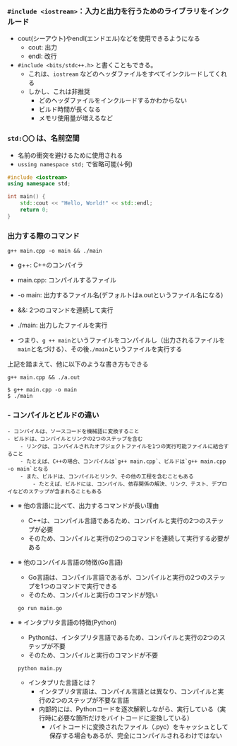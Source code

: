 ### `#include <iostream>`：入力と出力を行うためのライブラリをインクルード
 - cout(シーアウト)やendl(エンドエル)などを使用できるようになる
    - cout: 出力
    - endl: 改行
 - `#include <bits/stdc++.h>` と書くこともできる。
    - これは、`iostream` などのヘッダファイルをすべてインクルードしてくれる
    - しかし、これは非推奨
        - どのヘッダファイルをインクルードするかわからない
        - ビルド時間が長くなる
        - メモリ使用量が増えるなど

### `std:〇〇` は、名前空間
 - 名前の衝突を避けるために使用される
 - `ussing namespace std;` で省略可能(↓例)
```cpp
#include <iostream>
using namespace std;

int main() {
    std::cout << "Hello, World!" << std::endl;
    return 0;
}
```

### 出力する際のコマンド
`g++ main.cpp -o main && ./main`
- g++: C++のコンパイラ
- main.cpp: コンパイルするファイル
- -o main: 出力するファイル名(デフォルトはa.outというファイル名になる)
- &&: 2つのコマンドを連続して実行
- ./main: 出力したファイルを実行

- つまり、`g ++ main`というファイルをコンパイルし（出力されるファイルを`main`と名づける）、その後`./main`というファイルを実行する

上記を踏まえて、他に以下のような書き方もできる
```shell
g++ main.cpp && ./a.out
```
```shell
$ g++ main.cpp -o main 
$ ./main
```

### - コンパイルとビルドの違い
    - コンパイルは、ソースコードを機械語に変換すること
    - ビルドは、コンパイルとリンクの2つのステップを含む
        - リンクは、コンパイルされたオブジェクトファイルを1つの実行可能ファイルに結合すること
        - たとえば、C++の場合、コンパイルは`g++ main.cpp`、ビルドは`g++ main.cpp -o main`となる
        - また、ビルドは、コンパイルとリンク、その他の工程を含むこともある
            - たとえば、ビルドには、コンパイル、依存関係の解決、リンク、テスト、デプロイなどのステップが含まれることもある

- ※ 他の言語に比べて、出力するコマンドが長い理由
    - C++は、コンパイル言語であるため、コンパイルと実行の2つのステップが必要
    - そのため、コンパイルと実行の2つのコマンドを連続して実行する必要がある

- ※ 他のコンパイル言語の特徴(Go言語)
    - Go言語は、コンパイル言語であるが、コンパイルと実行の2つのステップを1つのコマンドで実行できる
    - そのため、コンパイルと実行のコマンドが短い
    ```shell
    go run main.go
    ```

- ※ インタプリタ言語の特徴(Python)
    - Pythonは、インタプリタ言語であるため、コンパイルと実行の2つのステップが不要
    - そのため、コンパイルと実行のコマンドが不要
    ```shell
    python main.py
    ```
    - インタプリた言語とは？
        - インタプリタ言語は、コンパイル言語とは異なり、コンパイルと実行の2つのステップが不要な言語
        - 内部的には、Pythonコードを逐次解釈しながら、実行している（実行時に必要な箇所だけをバイトコードに変換している）
            - バイトコードに変換されたファイル（.pyc）をキャッシュとして保存する場合もあるが、完全にコンパイルされるわけではない
    
